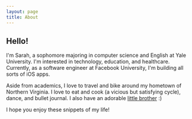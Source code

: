 ```yaml
---
layout: page
title: About
---
```


## Hello!

I'm Sarah, a sophomore majoring in computer science and English at Yale University. I'm interested in technology, education, and healthcare. Currently, as a software engineer at Facebook University, I'm building all sorts of iOS apps.

Aside from academics, I love to travel and bike around my hometown of Northern Virginia. I love to eat and cook (a vicious but satisfying cycle), dance, and bullet journal. I also have an adorable [little brother](https://imgur.com/a/mTCzuUK) :)

I hope you enjoy these snippets of my life!
